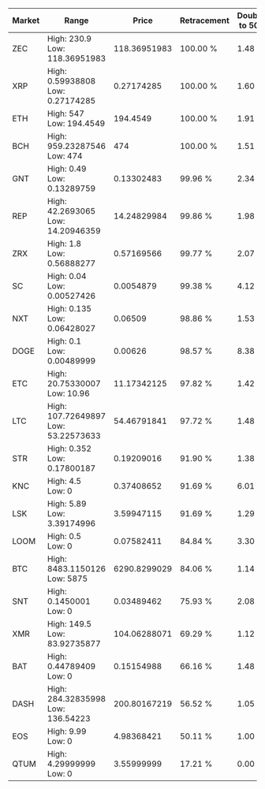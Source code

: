 | Market | Range | Price| Retracement | Doubles to 50% |
| --- | --- | --- | --- | --- |
| ZEC | High: 230.9<br />Low: 118.36951983 | 118.36951983 | 100.00 % | 1.48 |
| XRP | High: 0.59938808<br />Low: 0.27174285 | 0.27174285 | 100.00 % | 1.60 |
| ETH | High: 547<br />Low: 194.4549 | 194.4549 | 100.00 % | 1.91 |
| BCH | High: 959.23287546<br />Low: 474 | 474 | 100.00 % | 1.51 |
| GNT | High: 0.49<br />Low: 0.13289759 | 0.13302483 | 99.96 % | 2.34 |
| REP | High: 42.2693065<br />Low: 14.20946359 | 14.24829984 | 99.86 % | 1.98 |
| ZRX | High: 1.8<br />Low: 0.56888277 | 0.57169566 | 99.77 % | 2.07 |
| SC | High: 0.04<br />Low: 0.00527426 | 0.0054879 | 99.38 % | 4.12 |
| NXT | High: 0.135<br />Low: 0.06428027 | 0.06509 | 98.86 % | 1.53 |
| DOGE | High: 0.1<br />Low: 0.00489999 | 0.00626 | 98.57 % | 8.38 |
| ETC | High: 20.75330007<br />Low: 10.96 | 11.17342125 | 97.82 % | 1.42 |
| LTC | High: 107.72649897<br />Low: 53.22573633 | 54.46791841 | 97.72 % | 1.48 |
| STR | High: 0.352<br />Low: 0.17800187 | 0.19209016 | 91.90 % | 1.38 |
| KNC | High: 4.5<br />Low: 0 | 0.37408652 | 91.69 % | 6.01 |
| LSK | High: 5.89<br />Low: 3.39174996 | 3.59947115 | 91.69 % | 1.29 |
| LOOM | High: 0.5<br />Low: 0 | 0.07582411 | 84.84 % | 3.30 |
| BTC | High: 8483.1150126<br />Low: 5875 | 6290.8299029 | 84.06 % | 1.14 |
| SNT | High: 0.1450001<br />Low: 0 | 0.03489462 | 75.93 % | 2.08 |
| XMR | High: 149.5<br />Low: 83.92735877 | 104.06288071 | 69.29 % | 1.12 |
| BAT | High: 0.44789409<br />Low: 0 | 0.15154988 | 66.16 % | 1.48 |
| DASH | High: 284.32835998<br />Low: 136.54223 | 200.80167219 | 56.52 % | 1.05 |
| EOS | High: 9.99<br />Low: 0 | 4.98368421 | 50.11 % | 1.00 |
| QTUM | High: 4.29999999<br />Low: 0 | 3.55999999 | 17.21 % | 0.00 |
